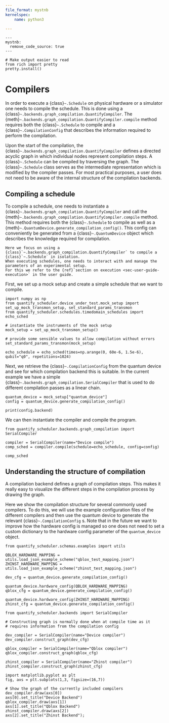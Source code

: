 ```yaml
---
file_format: mystnb
kernelspec:
    name: python3

---
```



```{code-cell} ipython3
---
mystnb:
  remove_code_source: true
---

# Make output easier to read
from rich import pretty
pretty.install()
```

# Compilers

In order to execute a {class}`~.Schedule` on physical hardware or a simulator one needs to compile the schedule.
This is done using a {class}`~.backends.graph_compilation.QuantifyCompiler`.
The {meth}`~.backends.graph_compilation.QuantifyCompiler.compile` method requires both the {class}`~.Schedule` to compile and a {class}`~.CompilationConfig` that describes the information required to perform the compilation.

Upon the start of the compilation, the {class}`~.backends.graph_compilation.QuantifyCompiler` defines a directed acyclic graph in which individual nodes represent compilation steps.
A {class}`~.Schedule` can be compiled by traversing the graph.
The {class}`~.Schedule` class serves as the intermediate representation which is modified by the compiler passes.
For most practical purposes, a user does not need to be aware of the internal structure of the compilation backends.

## Compiling a schedule

To compile a schedule, one needs to instantiate a {class}`~.backends.graph_compilation.QuantifyCompiler` and call the {meth}`~.backends.graph_compilation.QuantifyCompiler.compile` method.
This method requires both the {class}`~.Schedule` to compile as well as a {meth}`~.QuantumDevice.generate_compilation_config()`.
This config can conveniently be generated from a {class}`~.QuantumDevice` object which describes the knowledge required for compilation.

```{note}
Here we focus on using a {class}`~.backends.graph_compilation.QuantifyCompiler` to compile a {class}`~.Schedule` in isolation.
When executing schedules, one needs to interact with and manage the parameters of an experimental setup.
For this we refer to the {ref}`section on execution <sec-user-guide-execution>` in the user guide.
```

First, we set up a mock setup and create a simple schedule that we want to compile.

```{code-cell}
import numpy as np
from quantify_scheduler.device_under_test.mock_setup import set_up_mock_transmon_setup, set_standard_params_transmon
from quantify_scheduler.schedules.timedomain_schedules import echo_sched

# instantiate the instruments of the mock setup
mock_setup = set_up_mock_transmon_setup()

# provide some sensible values to allow compilation without errors
set_standard_params_transmon(mock_setup)

echo_schedule = echo_sched(times=np.arange(0, 60e-6, 1.5e-6), qubit="q0", repetitions=1024)
```

Next, we retrieve the {class}`~.CompilationConfig` from the quantum device and see for which compilation backend this is suitable.
In the current example we have a simple {class}`~.backends.graph_compilation.SerialCompiler` that is used to do different compilation passes as a linear chain.

```{code-cell}
quantum_device = mock_setup["quantum_device"]
config = quantum_device.generate_compilation_config()

print(config.backend)
```

We can then instantiate the compiler and compile the program.

```{code-cell}
from quantify_scheduler.backends.graph_compilation import SerialCompiler

compiler = SerialCompiler(name="Device compile")
comp_sched = compiler.compile(schedule=echo_schedule, config=config)

comp_sched
```

## Understanding the structure of compilation

A compilation backend defines a graph of compilation steps.
This makes it really easy to visualize the different steps in the compilation process by drawing the graph.

Here we show the compilation structure for several commonly used compilers.
To do this, we will use the example configuration files of the different compilers and then use the quantum device to generate the relevant {class}`~.CompilationConfig` s.
Note that in the future we want to improve how the hardware config is managed so one does not need to set a custom dictionary to the hardware config parameter of the ``quantum_device`` object.

```{code-cell}
from quantify_scheduler.schemas.examples import utils

QBLOX_HARDWARE_MAPPING = utils.load_json_example_scheme("qblox_test_mapping.json")
ZHINST_HARDWARE_MAPPING = utils.load_json_example_scheme("zhinst_test_mapping.json")

dev_cfg = quantum_device.generate_compilation_config()

quantum_device.hardware_config(QBLOX_HARDWARE_MAPPING)
qblox_cfg = quantum_device.generate_compilation_config()

quantum_device.hardware_config(ZHINST_HARDWARE_MAPPING)
zhinst_cfg = quantum_device.generate_compilation_config()
```

```{code-cell}
from quantify_scheduler.backends import SerialCompiler

# Constructing graph is normally done when at compile time as it
# requires information from the compilation config

dev_compiler = SerialCompiler(name="Device compiler")
dev_compiler.construct_graph(dev_cfg)

qblox_compiler = SerialCompiler(name="Qblox compiler")
qblox_compiler.construct_graph(qblox_cfg)

zhinst_compiler = SerialCompiler(name="Zhinst compiler")
zhinst_compiler.construct_graph(zhinst_cfg)

import matplotlib.pyplot as plt
fig, axs = plt.subplots(1,3, figsize=(16,7))

# Show the graph of the currently included compilers
dev_compiler.draw(axs[0])
axs[0].set_title("Device Backend")
qblox_compiler.draw(axs[1])
axs[1].set_title("Qblox Backend")
zhinst_compiler.draw(axs[2])
axs[2].set_title("Zhinst Backend");
```
